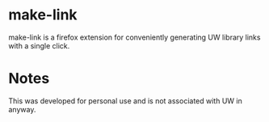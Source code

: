 # make-link
make-link is a firefox extension for conveniently generating UW library links with a single click.

# Notes
This was developed for personal use and is not associated with UW in anyway.